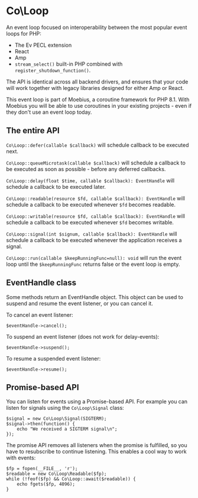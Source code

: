 Co\Loop
=======

An event loop focused on interoperability between the most
popular event loops for PHP:

 * The Ev PECL extension
 * React
 * Amp
 * `stream_select()` built-in PHP combined with
   `register_shutdown_function()`.

The API is identical across all backend drivers, and ensures
that your code will work together with legacy libraries
designed for either Amp or React.

This event loop is part of Moebius, a coroutine framework for
PHP 8.1. With Moebius you will be able to use coroutines in
your existing projects - even if they don't use an event loop
today.


The entire API
--------------

`Co\Loop::defer(callable $callback)` will schedule callback
to be executed next.

`Co\Loop::queueMicrotask(callable $callback)` will schedule
a callback to be executed as soon as possible - before any
deferred callbacks.

`Co\Loop::delay(float $time, callable $callback): EventHandle`
will schedule a callback to be executed later.

`Co\Loop::readable(resource $fd, callable $callback): EventHandle`
will schedule a callback to be executed whenever `$fd` becomes
readable.

`Co\Loop::writable(resource $fd, callable $callback): EventHandle`
will schedule a callback to be executed whenever `$fd` becomes
writable.

`Co\Loop::signal(int $signum, callable $callback): EventHandle`
will schedule a callback to be executed whenever the application
receives a signal.

`Co\Loop::run(callable $keepRunningFunc=null): void` will run
the event loop until the `$keepRunningFunc` returns false or
the event loop is empty.


EventHandle class
-----------------

Some methods return an EventHandle object. This object can be
used to suspend and resume the event listener, or you can
cancel it.

To cancel an event listener:

```
$eventHandle->cancel();
```

To suspend an event listener (does not work for delay-events):

```
$eventHandle->suspend();
```

To resume a suspended event listener:

```
$eventHandle->resume();
```


Promise-based API
-----------------

You can listen for events using a Promise-based API. For example
you can listen for signals using the `Co\Loop\Signal` class:

```
$signal = new Co\Loop\Signal(SIGTERM);
$signal->then(function() {
    echo "We received a SIGTERM signal\n";
});
```

The promise API removes all listeners when the promise is fulfilled,
so you have to resubscribe to continue listening. This enables a
cool way to work with events:

```
$fp = fopen(__FILE__, 'r');
$readable = new Co\Loop\Readable($fp);
while (!feof($fp) && Co\Loop::await($readable)) {
    echo fgets($fp, 4096);
}
```

